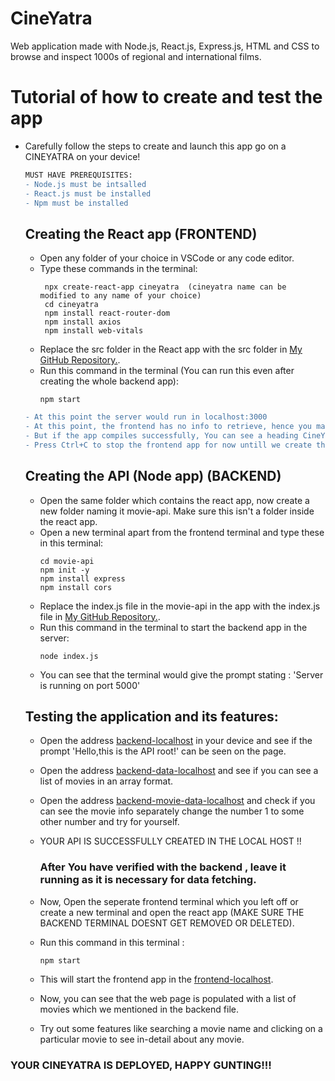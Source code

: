 # CineYatra
Web application made with Node.js, React.js, Express.js, HTML and CSS to browse and inspect 1000s of regional and international films. 

# Tutorial of how to create and test the app
- Carefully follow the steps to create and launch this app go on a CINEYATRA on your device!
   ```diff
   MUST HAVE PREREQUISITES:
  - Node.js must be intsalled
  - React.js must be installed
  - Npm must be installed 
  ```

  ## Creating the React app (FRONTEND)
    - Open any folder of your choice in VSCode or any code editor.
    -  Type these commands in the terminal:
        ```
         npx create-react-app cineyatra  (cineyatra name can be modified to any name of your choice)
         cd cineyatra
         npm install react-router-dom
         npm install axios
         npm install web-vitals
        ```
   -  Replace the src folder in the React app with the src folder in  [My GitHub Repository.](https://github.com/Pallela1907/CineYatra).
   -  Run this command in the terminal (You can run this even after creating the whole backend app):
      ```
      npm start
      ```
    ```diff
    - At this point the server would run in localhost:3000
    - At this point, the frontend has no info to retrieve, hence you may face some errors.
    - But if the app compiles successfully, You can see a heading CineYatra with animation along with a serach bar.
    - Press Ctrl+C to stop the frontend app for now untill we create the backend app.
    ```

  ## Creating the API (Node app) (BACKEND)
   - Open the same folder which contains the react app, now create a new folder naming it movie-api. Make sure this isn't a folder inside the react app.
   - Open a new terminal apart from the frontend terminal and type these in this terminal:
     ```
     cd movie-api
     npm init -y
     npm install express
     npm install cors
     ```
   - Replace the index.js file in the movie-api in the app with the index.js file in [My GitHub Repository.](https://github.com/Pallela1907/CineYatra).
   - Run this command in the terminal to start the backend app in the server:
     ```
     node index.js
     ```
   - You can see that the terminal would give the prompt stating : 'Server is running on port 5000'


  ## Testing the application and its features:
   - Open the address [backend-localhost](http://localhost:5000) in your device and see if the prompt 'Hello,this is the API root!' can be seen on the page.
   - Open the address [backend-data-localhost](http://localhost:5000/movies) and see if you can see a list of movies in an array format.
   - Open the address [backend-movie-data-localhost](http://localhost:5000/movies/:1) and check if you can see the movie info separately change the number 1 to some other number and try for yourself.
   - YOUR API IS SUCCESSFULLY CREATED IN THE LOCAL HOST !!

     ### After You have verified with the backend , leave it running as it is necessary for data fetching.
  - Now, Open the seperate frontend terminal which you left off or create a new terminal and open the react app (MAKE SURE THE BACKEND TERMINAL DOESNT GET REMOVED OR DELETED).
  - Run this command in this terminal :
    ```
    npm start
    ```
  - This will start the frontend app in the [frontend-localhost](http://localhost:3000).
  - Now, you can see that the web page is populated with a list of movies which we mentioned in the backend file.
  - Try out some features like searching a movie name and clicking on a particular movie to see in-detail about any movie.

### YOUR CINEYATRA IS DEPLOYED, HAPPY GUNTING!!! 
     
